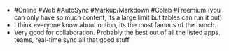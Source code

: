 - #Online #Web #AutoSync #Markup/Markdown #Colab #Freemium (you can only have so much content, its a large limit but tables can run it out)
- I think everyone know about notion, its the most famous of the bunch.
- Very good for collaboration. Probably the best out of all the listed apps. teams, real-time sync all that good stuff